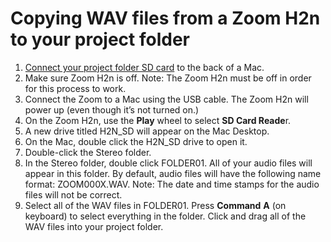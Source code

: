 # Copying WAV files from a Zoom H2n to your project folder

1. [Connect your project folder SD card](connecting-your-project-folder-sd-card.md) to the back of a Mac.
2. Make sure Zoom H2n is off. Note: The Zoom H2n must be off in order for this process to work.
3. Connect the Zoom to a Mac using the USB cable. The Zoom H2n will power up \(even though it’s not turned on.\)
4. On the Zoom H2n, use the **Play** wheel to select **SD Card Reade**r.
5. A new drive titled H2N\_SD will appear on the Mac Desktop.
6. On the Mac, double click the H2N\_SD drive to open it.
7. Double-click the Stereo folder.
8. In the Stereo folder, double click FOLDER01. All of your audio files will appear in this folder. By default, audio files will have the following name format: ZOOM000X.WAV. Note: The date and time stamps for the audio files will not be correct.
9. Select all of the WAV files in FOLDER01. Press **Command** **A** \(on keyboard\) to select everything in the folder. Click and drag all of the WAV files into your project folder.

